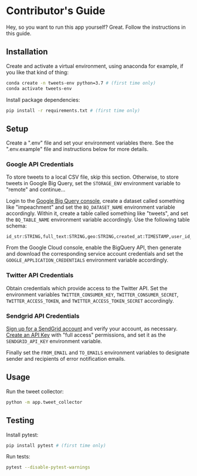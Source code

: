 # Contributor's Guide

Hey, so you want to run this app yourself? Great. Follow the instructions in this guide.

## Installation

Create and activate a virtual environment, using anaconda for example, if you like that kind of thing:

```sh
conda create -n tweets-env python=3.7 # (first time only)
conda activate tweets-env
```

Install package dependencies:

```sh
pip install -r requirements.txt # (first time only)
```

## Setup

Create a ".env" file and set your environment variables there. See the ".env.example" file and instructions below for more details.

### Google API Credentials

To store tweets to a local CSV file, skip this section. Otherwise, to store tweets in Google Big Query, set the `STORAGE_ENV` environment variable to "remote" and continue...

Login to the [Google Big Query console](https://console.cloud.google.com/bigquery), create a dataset called something like "impeachment" and set the `BQ_DATASET_NAME` environment variable accordingly. Within it, create a table called something like "tweets", and set the `BQ_TABLE_NAME` environment variable accordingly. Use the following table schema:

    id_str:STRING,full_text:STRING,geo:STRING,created_at:TIMESTAMP,user_id_str:STRING,user_screen_name:STRING,user_description:STRING,user_location:STRING,user_verified:BOOLEAN

From the Google Cloud console, enable the BigQuery API, then generate and download the corresponding service account credentials and set the `GOOGLE_APPLICATION_CREDENTIALS` environment variable accordingly.

### Twitter API Credentials

Obtain credentials which provide access to the Twitter API. Set the environment variables `TWITTER_CONSUMER_KEY`, `TWITTER_CONSUMER_SECRET`, `TWITTER_ACCESS_TOKEN`, and `TWITTER_ACCESS_TOKEN_SECRET` accordingly.

### Sendgrid API Credentials

[Sign up for a SendGrid account](https://signup.sendgrid.com/) and verify your account, as necessary. [Create an API Key](https://app.sendgrid.com/settings/api_keys) with "full access" permissions, and set it as the  `SENDGRID_API_KEY` environment variable.

Finally set the `FROM_EMAIL` and `TO_EMAILS` environment variables to designate sender and recipients of error notification emails.

## Usage

Run the tweet collector:

```sh
python -m app.tweet_collector
```

## Testing

Install pytest:

```sh
pip install pytest # (first time only)
```

Run tests:

```sh
pytest --disable-pytest-warnings
```
